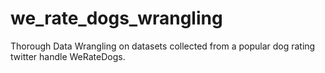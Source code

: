 # we_rate_dogs_wrangling
Thorough Data Wrangling on datasets collected from a popular dog rating twitter handle WeRateDogs.
